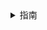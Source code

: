 <details>
<summary>
指南
</summary>

* [快速开始](Manual/Start.md)
* [全屏透视](Manual/Vst.md)
* [眼动追踪](Manual/EyeTranck.md)

    <details>
    <summary>
    进阶
    </summary>

    * [快速开始](Manual/Start.md)
    * [全屏透视](Manual/Vst.md)
    * [眼动追踪](Manual/EyeTranck.md)
    </details>

</details>